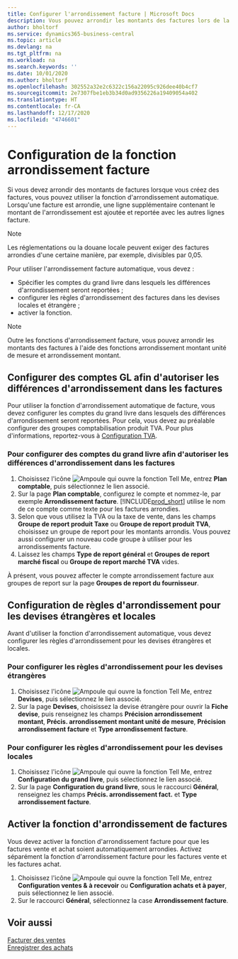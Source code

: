 ```yaml
---
title: Configurer l'arrondissement facture | Microsoft Docs
description: Vous pouvez arrondir les montants des factures lors de la création de celles-ci. De plus, les réglementations ou la douane locale peuvent exiger des factures arrondies d'une certaine manière, par exemple, divisibles par 0,05.
author: bholtorf
ms.service: dynamics365-business-central
ms.topic: article
ms.devlang: na
ms.tgt_pltfrm: na
ms.workload: na
ms.search.keywords: ''
ms.date: 10/01/2020
ms.author: bholtorf
ms.openlocfilehash: 302552a32e2c6322c156a22095c926dee40b4cf7
ms.sourcegitcommit: 2e7307fbe1eb3b34d0ad9356226a19409054a402
ms.translationtype: HT
ms.contentlocale: fr-CA
ms.lasthandoff: 12/17/2020
ms.locfileid: "4746601"
---
```

# <a name="set-up-invoice-rounding"></a>Configuration de la fonction arrondissement facture
Si vous devez arrondir des montants de factures lorsque vous créez des factures, vous pouvez utiliser la fonction d'arrondissement automatique. Lorsqu'une facture est arrondie, une ligne supplémentaire contenant le montant de l'arrondissement est ajoutée et reportée avec les autres lignes facture.

> [!NOTE]  
>  Les réglementations ou la douane locale peuvent exiger des factures arrondies d'une certaine manière, par exemple, divisibles par 0,05.  

Pour utiliser l'arrondissement facture automatique, vous devez :  

* Spécifier les comptes du grand livre dans lesquels les différences d'arrondissement seront reportées ;  
* configurer les règles d'arrondissement des factures dans les devises locales et étrangère ;  
* activer la fonction.  

> [!NOTE]  
>  Outre les fonctions d'arrondissement facture, vous pouvez arrondir les montants des factures à l'aide des fonctions arrondissement montant unité de mesure et arrondissement montant.  

## <a name="set-up-general-ledger-accounts-for-invoice-rounding-differences"></a>Configurer des comptes GL afin d'autoriser les différences d'arrondissement dans les factures
Pour utiliser la fonction d'arrondissement automatique de facture, vous devez configurer les comptes du grand livre dans lesquels des différences d'arrondissement seront reportées. Pour cela, vous devez au préalable configurer des groupes comptabilisation produit TVA. Pour plus d'informations, reportez-vous à [Configuration TVA](finance-setup-vat.md).  

### <a name="to-set-up-general-ledger-accounts-for-invoice-rounding-differences"></a>Pour configurer des comptes du grand livre afin d'autoriser les différences d'arrondissement dans les factures  
1. Choisissez l'icône ![Ampoule qui ouvre la fonction Tell Me](media/ui-search/search_small.png "Dites-moi ce que vous voulez faire"), entrez **Plan comptable**, puis sélectionnez le lien associé.  
2. Sur la page **Plan comptable**, configurez le compte et nommez-le, par exemple **Arrondissement facture**. [!INCLUDE[prod_short](includes/prod_short.md)] utilise le nom de ce compte comme texte pour les factures arrondies.  
3. Selon que vous utilisez la TVA ou la taxe de vente, dans les champs **Groupe de report produit Taxe** ou **Groupe de report produit TVA**, choisissez un groupe de report pour les montants arrondis. Vous pouvez aussi configurer un nouveau code groupe à utiliser pour les arrondissements facture.
4. Laissez les champs **Type de report général** et **Groupes de report marché fiscal** ou **Groupe de report marché TVA** vides. <!-- Why do we say to leave these blank, when there are a lot of other fields we also leave blank but don't mention? -->  

À présent, vous pouvez affecter le compte arrondissement facture aux groupes de report sur la page **Groupes de report du fournisseur**.  <!-- Why only the vendor posting groups? -->

## <a name="set-up-rounding-for-foreign-and-local-currencies"></a>Configuration de règles d'arrondissement pour les devises étrangères et locales
Avant d'utiliser la fonction d'arrondissement automatique, vous devez configurer les règles d'arrondissement pour les devises étrangères et locales.

### <a name="to-set-up-rounding-for-foreign-currencies"></a>Pour configurer les règles d'arrondissement pour les devises étrangères  
1. Choisissez l'icône ![Ampoule qui ouvre la fonction Tell Me](media/ui-search/search_small.png "Dites-moi ce que vous voulez faire"), entrez **Devises**, puis sélectionnez le lien associé.  
2. Sur la page **Devises**, choisissez la devise étrangère pour ouvrir la **Fiche devise**, puis renseignez les champs **Précision arrondissement montant**, **Précis. arrondissement montant unité de mesure**, **Précision arrondissement facture** et **Type arrondissement facture**.

### <a name="to-set-up-rounding-for-your-local-currency"></a>Pour configurer les règles d'arrondissement pour les devises locales
1. Choisissez l'icône ![Ampoule qui ouvre la fonction Tell Me](media/ui-search/search_small.png "Dites-moi ce que vous voulez faire"), entrez **Configuration du grand livre**, puis sélectionnez le lien associé.  
2. Sur la page **Configuration du grand livre**, sous le raccourci **Général**, renseignez les champs **Précis. arrondissement fact.** et **Type arrondissement facture**.  

## <a name="activate-the-invoice-rounding-function"></a>Activer la fonction d'arrondissement de factures  
Vous devez activer la fonction d'arrondissement facture pour que les factures vente et achat soient automatiquement arrondies. Activez séparément la fonction d'arrondissement facture pour les factures vente et les factures achat.

1. Choisissez l'icône ![Ampoule qui ouvre la fonction Tell Me](media/ui-search/search_small.png "Dites-moi ce que vous voulez faire"), entrez **Configuration ventes & à recevoir** ou **Configuration achats et à payer**, puis sélectionnez le lien associé.  
2. Sur le raccourci **Général**, sélectionnez la case **Arrondissement facture**.  

## <a name="see-also"></a>Voir aussi  
[Facturer des ventes](sales-how-invoice-sales.md)  
[Enregistrer des achats](purchasing-how-record-purchases.md)
